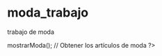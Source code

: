 # moda_trabajo
trabajo de moda
<?php
session_start();
if (!isset($_SESSION['user'])) {
    header("Location: login.php");
    exit;
}

include 'app/Conect.php'; // Incluir archivo de conexión
include 'app/Acciones.php'; // Incluir archivo de acciones

$acciones = new Acciones($Conecta); // Crear instancia de Acciones
$moda = $acciones->mostrarModa(); // Obtener los artículos de moda
?>
